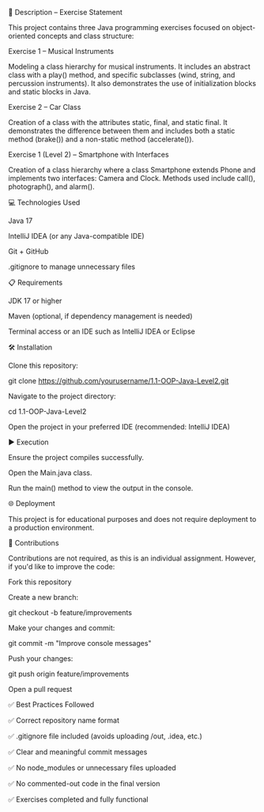 📄 Description – Exercise Statement

This project contains three Java programming exercises focused on object-oriented concepts and class structure:

Exercise 1 – Musical Instruments

Modeling a class hierarchy for musical instruments. It includes an abstract class with a play() method, and specific subclasses (wind, string, and percussion instruments). It also demonstrates the use of initialization blocks and static blocks in Java.

Exercise 2 – Car Class

Creation of a class with the attributes static, final, and static final. It demonstrates the difference between them and includes both a static method (brake()) and a non-static method (accelerate()).

Exercise 1 (Level 2) – Smartphone with Interfaces

Creation of a class hierarchy where a class Smartphone extends Phone and implements two interfaces: Camera and Clock. Methods used include call(), photograph(), and alarm().

💻 Technologies Used

Java 17

IntelliJ IDEA (or any Java-compatible IDE)

Git + GitHub

.gitignore to manage unnecessary files

📋 Requirements

JDK 17 or higher

Maven (optional, if dependency management is needed)

Terminal access or an IDE such as IntelliJ IDEA or Eclipse

🛠️ Installation

Clone this repository:

git clone https://github.com/yourusername/1.1-OOP-Java-Level2.git


Navigate to the project directory:

cd 1.1-OOP-Java-Level2


Open the project in your preferred IDE (recommended: IntelliJ IDEA)

▶️ Execution

Ensure the project compiles successfully.

Open the Main.java class.

Run the main() method to view the output in the console.

🌐 Deployment

This project is for educational purposes and does not require deployment to a production environment.

🤝 Contributions

Contributions are not required, as this is an individual assignment. However, if you'd like to improve the code:

Fork this repository

Create a new branch:

git checkout -b feature/improvements


Make your changes and commit:

git commit -m "Improve console messages"


Push your changes:

git push origin feature/improvements


Open a pull request

✅ Best Practices Followed

✅ Correct repository name format

✅ .gitignore file included (avoids uploading /out, .idea, etc.)

✅ Clear and meaningful commit messages

✅ No node_modules or unnecessary files uploaded

✅ No commented-out code in the final version

✅ Exercises completed and fully functional
